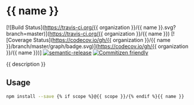 # {{ name }}

[![Build Status](https://travis-ci.org/{{ organization }}/{{ name }}.svg?branch=master)](https://travis-ci.org/{{ organization }}/{{ name }})
[![Coverage Status](https://codecov.io/gh/{{ organization }}/{{ name }}/branch/master/graph/badge.svg)](https://codecov.io/gh/{{ organization }}/{{ name }})]
[![semantic-release](https://img.shields.io/badge/%20%20%F0%9F%93%A6%F0%9F%9A%80-semantic--release-e10079.svg)](https://github.com/semantic-release/semantic-release)
[![Commitizen friendly](https://img.shields.io/badge/commitizen-friendly-brightgreen.svg)](http://commitizen.github.io/cz-cli/)

{{ description }}

## Usage

```sh
npm install --save {% if scope %}@{{ scope }}/{% endif %}{{ name }}
```

